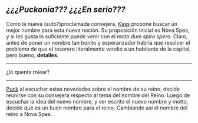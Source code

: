 *¿¿¿Puckonia??? ¿¿¿En serio???*
---
Como la nueva (auto?)proclamada consejera, [Kass](Kass.md) propone buscar un mejor nombre para esta nueva nación. Su proposición inicial es Nova Spes, y si les gusta lo suficiente puede venir con el moto _dum spiro spero_. 
Claro, antes de poner un nombre tan bonito y esperanzador habría que resolver el problema de que el tesorero literalmente vendió a un habitante de la capital, pero bueno, **detalles**.

---

¿lo querés rolear?

---

[Puck](../../Varso/Puck/Puck.md) al escuchar estas novedades sobre el nombre de su reino, decide reunirse con su consejera respecto al tema del nombre del Reino.
Luego de escuchar la idea del nuevo nombre, y ver escrito el nuevo nombre y motto, decide  que es un buen nombre para el reino. 
Cambiando así el nombre del reino a Nova Spes. 